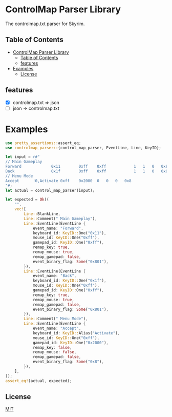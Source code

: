 # ControlMap Parser Library

The controlmap.txt parser for Skyrim.

## Table of Contents

- [ControlMap Parser Library](#controlmap-parser-library)
  - [Table of Contents](#table-of-contents)
  - [features](#features)
- [Examples](#examples)
  - [License](#license)

## features

- [x] controlmap.txt => json
- [ ] json => controlmap.txt

# Examples

```rust
use pretty_assertions::assert_eq;
use controlmap_parser::{control_map_parser, EventLine, Line, KeyID};

let input = r#"
// Main Gameplay
Forward				0x11		0xff	0xff			1	1	0	0x801
Back				0x1f		0xff	0xff			1	1	0	0x801
// Menu Mode
Accept		!0,Activate	0xff	0x2000	0	0	0	0x8
"#;
let actual = control_map_parser(input);

let expected = Ok((
    "",
    vec![
        Line::BlankLine,
        Line::Comment(" Main Gameplay"),
        Line::EventLine(EventLine {
            event_name: "Forward",
            keyboard_id: KeyID::One("0x11"),
            mouse_id: KeyID::One("0xff"),
            gamepad_id: KeyID::One("0xff"),
            remap_key: true,
            remap_mouse: true,
            remap_gamepad: false,
            event_binary_flag: Some("0x801"),
        }),
        Line::EventLine(EventLine {
            event_name: "Back",
            keyboard_id: KeyID::One("0x1f"),
            mouse_id: KeyID::One("0xff"),
            gamepad_id: KeyID::One("0xff"),
            remap_key: true,
            remap_mouse: true,
            remap_gamepad: false,
            event_binary_flag: Some("0x801"),
        }),
        Line::Comment(" Menu Mode"),
        Line::EventLine(EventLine {
            event_name: "Accept",
            keyboard_id: KeyID::Alias("Activate"),
            mouse_id: KeyID::One("0xff"),
            gamepad_id: KeyID::One("0x2000"),
            remap_key: false,
            remap_mouse: false,
            remap_gamepad: false,
            event_binary_flag: Some("0x8"),
        }),
    ],
));
assert_eq!(actual, expected);
```

## License

[MIT](https://opensource.org/licenses/MIT)
